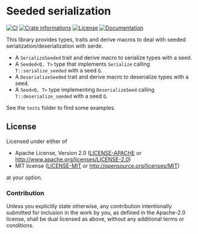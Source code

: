 # Seeded serialization

[![CI](https://github.com/timothee-haudebourg/serde-seeded/workflows/CI/badge.svg)](https://github.com/timothee-haudebourg/serde-seeded/actions)
[![Crate informations](https://img.shields.io/crates/v/serde-seeded.svg?style=flat-square)](https://crates.io/crates/serde-seeded)
[![License](https://img.shields.io/crates/l/serde-seeded.svg?style=flat-square)](https://github.com/timothee-haudebourg/serde-seeded#license)
[![Documentation](https://img.shields.io/badge/docs-latest-blue.svg?style=flat-square)](https://docs.rs/serde-seeded)

<!-- cargo-rdme start -->

This library provides types, traits and derive macros to deal with seeded
serialization/deserialization with serde.
- A `SerializeSeeded` trait and derive macro to serialize types with a seed.
- A `Seeded<Q, T>` type that implements `Serialize` calling
  `T::serialize_seeded` with a seed `Q`.
- A `DeserializeSeeded` trait and derive macro to deserialize types with a
  seed.
- A `Seed<Q, T>` type implementing `DeserializeSeed` calling
  `T::deserialize_seeded` with a seed `Q`.

See the `tests` folder to find some examples.

<!-- cargo-rdme end -->

## License

Licensed under either of

 * Apache License, Version 2.0 ([LICENSE-APACHE](LICENSE-APACHE) or http://www.apache.org/licenses/LICENSE-2.0)
 * MIT license ([LICENSE-MIT](LICENSE-MIT) or http://opensource.org/licenses/MIT)

at your option.

### Contribution

Unless you explicitly state otherwise, any contribution intentionally submitted
for inclusion in the work by you, as defined in the Apache-2.0 license, shall be dual licensed as above, without any
additional terms or conditions.
